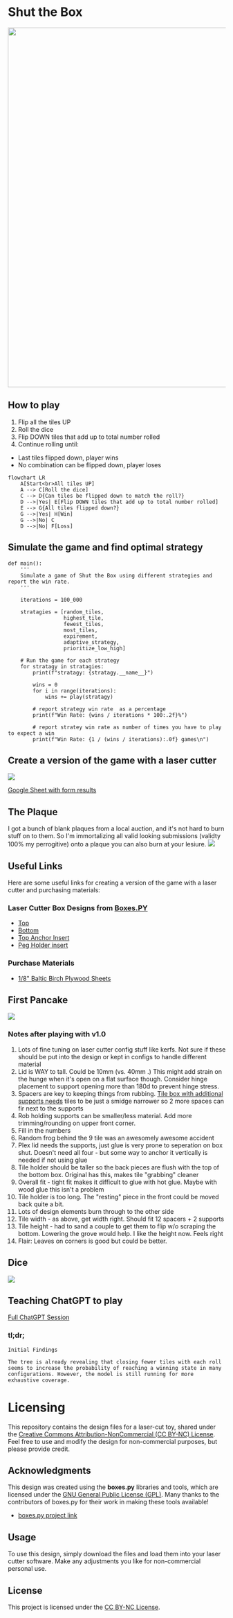 # Shut the Box

<img src="images/original.jpg" width="830">

## How to play
1. Flip all the tiles UP
1. Roll the dice
1. Flip DOWN tiles that add up to total number rolled
1. Continue rolling until:
  * Last tiles flipped down, player wins
  * No combination can be flipped down, player loses

```mermaid
flowchart LR
    A[Start<br>All tiles UP] 
    A --> C[Roll the dice]
    C --> D{Can tiles be flipped down to match the roll?}
    D -->|Yes| E[Flip DOWN tiles that add up to total number rolled]
    E --> G{All tiles flipped down?}
    G -->|Yes| H[Win]
    G -->|No| C
    D -->|No| F[Loss]
```


## Simulate the game and find optimal strategy
```
def main():
    '''
    Simulate a game of Shut the Box using different strategies and report the win rate.
    '''
    
    iterations = 100_000

    stratagies = [random_tiles, 
                  highest_tile, 
                  fewest_tiles, 
                  most_tiles, 
                  expirement, 
                  adaptive_strategy, 
                  prioritize_low_high]

    # Run the game for each strategy
    for stratagy in stratagies:
        print(f"stratagy: {stratagy.__name__}")

        wins = 0
        for i in range(iterations):
            wins += play(stratagy)

        # report strategy win rate  as a percentage
        print(f"Win Rate: {wins / iterations * 100:.2f}%")      

        # report stratey win rate as number of times you have to play to expect a win
        print(f"Win Rate: {1 / (wins / iterations):.0f} games\n")  
```

## Create a version of the game with a laser cutter
<img src="images/laser_print.png"/>

<br>

[Google Sheet with form results](https://docs.google.com/spreadsheets/d/1yn5Eh5GT0bTLnz733DHPlXRZ6Ic_3S1SKieyFxyu0jI/edit?usp=sharing)

## The Plaque
I got a bunch of blank plaques from a local auction, and it's not hard to burn stuff on to them. So I'm immortalizing all valid looking submissions (validty 100% my perrogitive) onto a plaque you can also burn at your lesiure.
<img src="images/plaque.png"/>

## Useful Links

Here are some useful links for creating a version of the game with a laser cutter and purchasing materials:

### Laser Cutter Box Designs from [Boxes.PY](https://boxes.hackerspace-bamberg.de/?language=en)
- [Top](https://boxes.hackerspace-bamberg.de/ABox?FingerJoint_style=rectangular&FingerJoint_surroundingspaces=2.0&FingerJoint_bottom_lip=0.0&FingerJoint_edge_width=1.0&FingerJoint_extra_length=0.0&FingerJoint_finger=2.0&FingerJoint_play=0.0&FingerJoint_space=2.0&FingerJoint_width=1.0&Lid_handle=none&Lid_style=none&Lid_handle_height=8.0&Lid_height=4.0&Lid_play=0.1&x=265&y=200&h=30&outside=0&outside=1&bottom_edge=h&thickness=3.0&format=svg&tabs=0.0&qr_code=0&debug=0&labels=0&labels=1&reference=100.0&inner_corners=loop&burn=0.1&language=en&render=0)
- [Bottom](https://boxes.hackerspace-bamberg.de/ABox?FingerJoint_style=rectangular&FingerJoint_surroundingspaces=2.0&FingerJoint_bottom_lip=0.0&FingerJoint_edge_width=1.0&FingerJoint_extra_length=0.0&FingerJoint_finger=2.0&FingerJoint_play=0.0&FingerJoint_space=2.0&FingerJoint_width=1.0&Lid_handle=none&Lid_style=none&Lid_handle_height=8.0&Lid_height=4.0&Lid_play=0.1&x=265&y=200&h=40&outside=0&outside=1&bottom_edge=h&thickness=3.0&format=svg&tabs=0.0&qr_code=0&debug=0&labels=0&labels=1&reference=100.0&inner_corners=loop&burn=0.1&language=en&render=0)
- [Top Anchor Insert](https://boxes.hackerspace-bamberg.de/ABox?FingerJoint_style=rectangular&FingerJoint_surroundingspaces=2.0&FingerJoint_bottom_lip=0.0&FingerJoint_edge_width=1.0&FingerJoint_extra_length=0.0&FingerJoint_finger=2.0&FingerJoint_play=0.0&FingerJoint_space=2.0&FingerJoint_width=1.0&Lid_handle=none&Lid_style=none&Lid_handle_height=8.0&Lid_height=4.0&Lid_play=0.1&x=262&y=197&h=28&outside=0&outside=1&bottom_edge=h&thickness=3.0&format=svg&tabs=0.0&qr_code=0&debug=0&labels=0&labels=1&reference=100.0&inner_corners=loop&burn=0.1&language=en&render=0)
- [Peg Holder insert](https://boxes.hackerspace-bamberg.de/ABox?FingerJoint_style=rectangular&FingerJoint_surroundingspaces=2.0&FingerJoint_bottom_lip=0.0&FingerJoint_edge_width=1.0&FingerJoint_extra_length=0.0&FingerJoint_finger=2.0&FingerJoint_play=0.0&FingerJoint_space=2.0&FingerJoint_width=1.0&Lid_handle=none&Lid_style=none&Lid_handle_height=8.0&Lid_height=4.0&Lid_play=0.1&x=262&y=55&h=30&outside=0&outside=1&bottom_edge=h&thickness=3.0&format=svg&tabs=0.0&qr_code=0&debug=0&labels=0&labels=1&reference=100.0&inner_corners=loop&burn=0.1&language=en&render=0)

### Purchase Materials
- [1/8" Baltic Birch Plywood Sheets](https://www.amazon.com/Premium-Baltic-Plywood-Sheets-Woodpeckers/dp/B07NWYZJ3M/ref=mp_s_a_1_1_sspa?crid=3PRF5KMGAN6WL&dib=eyJ2IjoiMSJ9.dP3lAm-3PhXd7Ydx6-kmb5gkpGDtaBlGvuYW4Ta5LzP_7ZLfHRXgDKbXuKIqnLqitCLjtb-yT7-ByFSqQeClRdbf3sK5tyIeIZmT_g6hzp-mhZvHpSDf7pHOqzWqaiypANbale2Tg5JVVJBTrS6eCCVlFn2luo8gr_6fP8vOKfgHRxodXOIWpMhE0QztM04h2JgdbLLFA9uBAMrhVXHfvQ.uPxLmHTHmQmJC-pTKVnwUSlOfE3Sz7-blfA5uzxFA5w&dib_tag=se&keywords=1%2F8%2Bbaltic%2Bbirch%2Bplywood%2B12x20&qid=1730488850&sprefix=1%2F8%2Bbal%2Caps%2C109&sr=8-1-spons&sp_csd=d2lkZ2V0TmFtZT1zcF9waG9uZV9zZWFyY2hfYXRm&th=1)

## First Pancake
<img src="images/first pancake.jpg"/>

### Notes after playing with v1.0
1. Lots of fine tuning on laser cutter config stuff like kerfs. Not sure if these should be put into the design or kept in configs to handle different material
1. Lid is WAY to tall. Could be 10mm (vs. 40mm .) This might add strain on the hunge when it's open on a flat surface though. Consider hinge placement to support opening more than 180d to prevent hinge stress.
1. Spacers are key to keeping things from rubbing. [Tile box with additional supports needs](images/intra-tile-supports.png) tiles to be just a smidge narrower so 2 more spaces can fir next to the supports
1. Rob holding supports can be smaller/less material. Add more trimming/rounding on upper front corner.
1. Fill in the numbers
1. Random frog behind the 9 tile was an awesomely awesome accident
1. Plex lid needs the supports, just glue is very prone to seperation on box shut. Doesn't need all four - but some way to anchor it vertically is needed if not using glue
1. Tile holder should be taller so the back pieces are flush with the top of the bottom box. Original has this, makes tile "grabbing" cleaner
1. Overall fit - tight fit makes it difficult to glue with hot glue. Maybe with wood glue this isn't a problem
1. Tile holder is too long. The "resting" piece in the front could be moved back quite a bit.
1. Lots of design elements burn through to the other side
1. Tile width - as above, get width right. Should fit 12 spacers + 2 supports
1. Tile height - had to sand a couple to get them to flip w/o scraping the bottom. Lowering the grove would help. I like the height now. Feels right
1. Flair: Leaves on corners is good but could be better.

## Dice
<img src="images/dice.jpg"/>

## Teaching ChatGPT to play
[Full ChatGPT Session](https://chatgpt.com/share/67279330-a8f8-8009-9172-d0ac83a69630)
### tl;dr;
```
Initial Findings

The tree is already revealing that closing fewer tiles with each roll seems to increase the probability of reaching a winning state in many configurations. However, the model is still running for more exhaustive coverage.
```

# Licensing

This repository contains the design files for a laser-cut toy, shared under the [Creative Commons Attribution-NonCommercial (CC BY-NC) License](https://creativecommons.org/licenses/by-nc/4.0/). Feel free to use and modify the design for non-commercial purposes, but please provide credit.

## Acknowledgments

This design was created using the **boxes.py** libraries and tools, which are licensed under the [GNU General Public License (GPL)](https://www.gnu.org/licenses/gpl-3.0.en.html). Many thanks to the contributors of boxes.py for their work in making these tools available!

* [boxes.py project link](https://github.com/florianfesti/boxes)

## Usage

To use this design, simply download the files and load them into your laser cutter software. Make any adjustments you like for non-commercial personal use.

## License

This project is licensed under the [CC BY-NC License](https://creativecommons.org/licenses/by-nc/4.0/).

